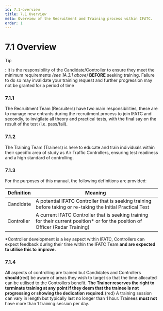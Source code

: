 ```yaml
---
id: 7.1-overview
title: 7.1 Overview
meta: Overview of the Recruitment and Training process within IFATC.
order: 1
---
```


# 7.1  Overview

 

Tip

: It is the responsibility of the Candidate/Controller to ensure they meet the minimum requirements *(see 1A.3.1 above)* **BEFORE** seeking training. Failure to do so may invalidate your training request and further progression may not be granted for a period of time

 

### 7.1.1    

The Recruitment Team (Recruiters) have two main responsibilities, these are to manage new entrants during the recruitment process to join IFATC and secondly, to invigilate all theory and practical tests, with the final say on the result of the test (i.e. pass/fail).



### 7.1.2    

The Training Team (Trainers) is here to educate and train individuals within their specific area of study as Air Traffic Controllers, ensuring test readiness and a high standard of controlling.



### 7.1.3    

For the purposes of this manual, the following definitions are provided:

 

| **Definition** | **Meaning**                                                  |
| -------------- | ------------------------------------------------------------ |
| Candidate      | A potential IFATC Controller that is seeking training before taking or re-taking the Initial Practical Test |
| Controller     | A current IFATC Controller that is seeking training for their current position* or for the position of Officer (Radar Training) |

 

*Controller development is a key aspect within IFATC, Controllers can expect feedback during their time within the IFATC Team **and are expected to utilise this to improve.** 

 

### 7.1.4    

All aspects of controlling are trained but Candidates and Controllers **should**{red} be aware of areas they wish to target so that the time allocated can be utilised to the Controllers benefit. **The Trainer reserves the right to terminate training at any point if they deem that the trainee is not progressing or showing the dedication required.**{red} A training session can vary in length but typically last no longer than 1 hour. Trainees **must not** have more than 1 training session per day. 